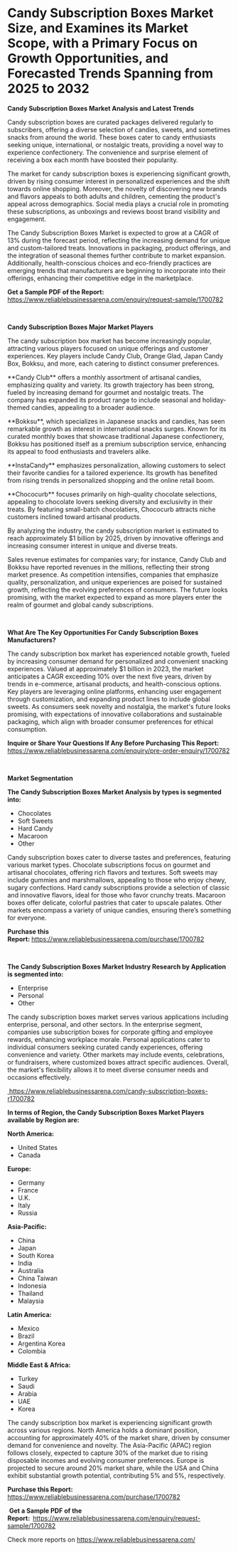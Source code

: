 <p><h1>Candy Subscription Boxes Market Size, and Examines its Market Scope, with a Primary Focus on Growth Opportunities, and Forecasted Trends Spanning from 2025 to 2032</h1></p><p><strong>Candy Subscription Boxes Market Analysis and Latest Trends</strong></p>
<p><p>Candy subscription boxes are curated packages delivered regularly to subscribers, offering a diverse selection of candies, sweets, and sometimes snacks from around the world. These boxes cater to candy enthusiasts seeking unique, international, or nostalgic treats, providing a novel way to experience confectionery. The convenience and surprise element of receiving a box each month have boosted their popularity.</p><p>The market for candy subscription boxes is experiencing significant growth, driven by rising consumer interest in personalized experiences and the shift towards online shopping. Moreover, the novelty of discovering new brands and flavors appeals to both adults and children, cementing the product's appeal across demographics. Social media plays a crucial role in promoting these subscriptions, as unboxings and reviews boost brand visibility and engagement.</p><p>The Candy Subscription Boxes Market is expected to grow at a CAGR of 13% during the forecast period, reflecting the increasing demand for unique and custom-tailored treats. Innovations in packaging, product offerings, and the integration of seasonal themes further contribute to market expansion. Additionally, health-conscious choices and eco-friendly practices are emerging trends that manufacturers are beginning to incorporate into their offerings, enhancing their competitive edge in the marketplace.</p></p>
<p><strong>Get a Sample PDF of the Report:&nbsp;</strong> <a href="https://www.reliablebusinessarena.com/enquiry/request-sample/1700782?utm_campaign=3497&utm_medium=2&utm_source=Github&utm_content=ia&utm_term=27032025&utm_id=candy-subscription-boxes">https://www.reliablebusinessarena.com/enquiry/request-sample/1700782</a></p>
<p>&nbsp;</p>
<p><strong>Candy Subscription Boxes Major Market Players</strong></p>
<p><p>The candy subscription box market has become increasingly popular, attracting various players focused on unique offerings and customer experiences. Key players include Candy Club, Orange Glad, Japan Candy Box, Bokksu, and more, each catering to distinct consumer preferences.</p><p>**Candy Club** offers a monthly assortment of artisanal candies, emphasizing quality and variety. Its growth trajectory has been strong, fueled by increasing demand for gourmet and nostalgic treats. The company has expanded its product range to include seasonal and holiday-themed candies, appealing to a broader audience.</p><p>**Bokksu**, which specializes in Japanese snacks and candies, has seen remarkable growth as interest in international snacks surges. Known for its curated monthly boxes that showcase traditional Japanese confectionery, Bokksu has positioned itself as a premium subscription service, enhancing its appeal to food enthusiasts and travelers alike.</p><p>**InstaCandy** emphasizes personalization, allowing customers to select their favorite candies for a tailored experience. Its growth has benefited from rising trends in personalized shopping and the online retail boom.</p><p>**Chococurb** focuses primarily on high-quality chocolate selections, appealing to chocolate lovers seeking diversity and exclusivity in their treats. By featuring small-batch chocolatiers, Chococurb attracts niche customers inclined toward artisanal products.</p><p>By analyzing the industry, the candy subscription market is estimated to reach approximately $1 billion by 2025, driven by innovative offerings and increasing consumer interest in unique and diverse treats.</p><p>Sales revenue estimates for companies vary; for instance, Candy Club and Bokksu have reported revenues in the millions, reflecting their strong market presence. As competition intensifies, companies that emphasize quality, personalization, and unique experiences are poised for sustained growth, reflecting the evolving preferences of consumers. The future looks promising, with the market expected to expand as more players enter the realm of gourmet and global candy subscriptions.</p></p>
<p>&nbsp;</p>
<p><strong>What Are The Key Opportunities For Candy Subscription Boxes Manufacturers?</strong></p>
<p><p>The candy subscription box market has experienced notable growth, fueled by increasing consumer demand for personalized and convenient snacking experiences. Valued at approximately $1 billion in 2023, the market anticipates a CAGR exceeding 10% over the next five years, driven by trends in e-commerce, artisanal products, and health-conscious options. Key players are leveraging online platforms, enhancing user engagement through customization, and expanding product lines to include global sweets. As consumers seek novelty and nostalgia, the market's future looks promising, with expectations of innovative collaborations and sustainable packaging, which align with broader consumer preferences for ethical consumption.</p></p>
<p><strong>Inquire or Share Your Questions If Any Before Purchasing This Report:</strong> <a href="https://www.reliablebusinessarena.com/enquiry/pre-order-enquiry/1700782?utm_campaign=3497&utm_medium=2&utm_source=Github&utm_content=ia&utm_term=27032025&utm_id=candy-subscription-boxes">https://www.reliablebusinessarena.com/enquiry/pre-order-enquiry/1700782</a></p>
<p>&nbsp;</p>
<p><strong>Market Segmentation</strong></p>
<p><strong>The Candy Subscription Boxes Market Analysis by types is segmented into:</strong></p>
<p><ul><li>Chocolates</li><li>Soft Sweets</li><li>Hard Candy</li><li>Macaroon</li><li>Other</li></ul></p>
<p><p>Candy subscription boxes cater to diverse tastes and preferences, featuring various market types. Chocolate subscriptions focus on gourmet and artisanal chocolates, offering rich flavors and textures. Soft sweets may include gummies and marshmallows, appealing to those who enjoy chewy, sugary confections. Hard candy subscriptions provide a selection of classic and innovative flavors, ideal for those who favor crunchy treats. Macaroon boxes offer delicate, colorful pastries that cater to upscale palates. Other markets encompass a variety of unique candies, ensuring there’s something for everyone.</p></p>
<p><strong>Purchase this Report:&nbsp;</strong><a href="https://www.reliablebusinessarena.com/purchase/1700782?utm_campaign=3497&utm_medium=2&utm_source=Github&utm_content=ia&utm_term=27032025&utm_id=candy-subscription-boxes">https://www.reliablebusinessarena.com/purchase/1700782</a></p>
<p>&nbsp;</p>
<p><strong>The Candy Subscription Boxes Market Industry Research by Application is segmented into:</strong></p>
<p><ul><li>Enterprise</li><li>Personal</li><li>Other</li></ul></p>
<p><p>The candy subscription boxes market serves various applications including enterprise, personal, and other sectors. In the enterprise segment, companies use subscription boxes for corporate gifting and employee rewards, enhancing workplace morale. Personal applications cater to individual consumers seeking curated candy experiences, offering convenience and variety. Other markets may include events, celebrations, or fundraisers, where customized boxes attract specific audiences. Overall, the market's flexibility allows it to meet diverse consumer needs and occasions effectively.</p></p>
<p><a href="https://www.reliablebusinessarena.com/candy-subscription-boxes-r1700782?utm_campaign=3497&utm_medium=2&utm_source=Github&utm_content=ia&utm_term=27032025&utm_id=candy-subscription-boxes">&nbsp;https://www.reliablebusinessarena.com/candy-subscription-boxes-r1700782</a></p>
<p><strong>In terms of Region, the Candy Subscription Boxes Market Players available by Region are:</strong></p>
<p>
    <p> <strong> North America: </strong>
        <ul>
            <li>United States</li>
            <li>Canada</li>
        </ul>
        </p> 
    <p> <strong> Europe: </strong>
        <ul>
            <li>Germany</li>
            <li>France</li>
            <li>U.K.</li>
            <li>Italy</li>
            <li>Russia</li>
        </ul>
        </p> 
    <p> <strong> Asia-Pacific: </strong>
        <ul>
            <li>China</li>
            <li>Japan</li>
            <li>South Korea</li>
            <li>India</li>
            <li>Australia</li>
            <li>China Taiwan</li>
            <li>Indonesia</li>
            <li>Thailand</li>
            <li>Malaysia</li>
        </ul>
        </p> 
    <p> <strong> Latin America: </strong>
        <ul>
            <li>Mexico</li>
            <li>Brazil</li>
            <li>Argentina Korea</li>
            <li>Colombia</li>
        </ul>
        </p> 
    <p> <strong> Middle East & Africa: </strong>
        <ul>
            <li>Turkey</li>
            <li>Saudi</li>
            <li>Arabia</li>
            <li>UAE</li>
            <li>Korea</li>
        </ul>
    </p>
    </p>
<p><p>The candy subscription box market is experiencing significant growth across various regions. North America holds a dominant position, accounting for approximately 40% of the market share, driven by consumer demand for convenience and novelty. The Asia-Pacific (APAC) region follows closely, expected to capture 30% of the market due to rising disposable incomes and evolving consumer preferences. Europe is projected to secure around 20% market share, while the USA and China exhibit substantial growth potential, contributing 5% and 5%, respectively.</p></p>
<p><strong>Purchase this Report: </strong><a href="https://www.reliablebusinessarena.com/purchase/1700782?utm_campaign=3497&utm_medium=2&utm_source=Github&utm_content=ia&utm_term=27032025&utm_id=candy-subscription-boxes">https://www.reliablebusinessarena.com/purchase/1700782</a></p>
<p>&nbsp;<strong>Get a Sample PDF of the Report:&nbsp;&nbsp;</strong><a href="https://www.reliablebusinessarena.com/enquiry/request-sample/1700782?utm_campaign=3497&utm_medium=2&utm_source=Github&utm_content=ia&utm_term=27032025&utm_id=candy-subscription-boxes">https://www.reliablebusinessarena.com/enquiry/request-sample/1700782</a></p>
<p><strong></strong></p>
<p>Check more reports on <a href="https://www.reliablebusinessarena.com/?utm_campaign=3497&utm_medium=2&utm_source=Github&utm_content=ia&utm_term=27032025&utm_id=candy-subscription-boxes">https://www.reliablebusinessarena.com/</a></p>